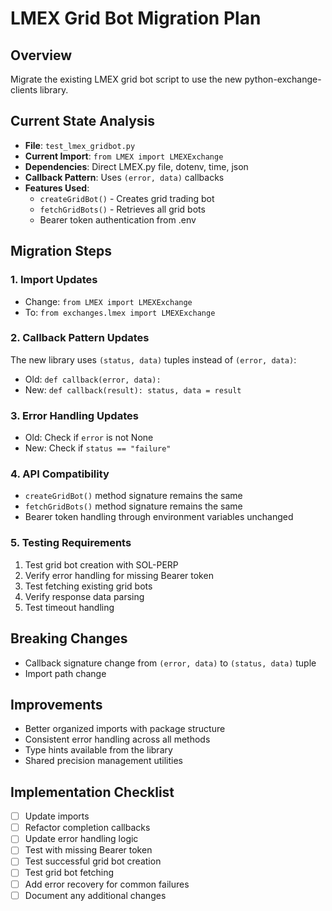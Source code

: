 # LMEX Grid Bot Migration Plan

## Overview
Migrate the existing LMEX grid bot script to use the new python-exchange-clients library.

## Current State Analysis
- **File**: `test_lmex_gridbot.py`
- **Current Import**: `from LMEX import LMEXExchange`
- **Dependencies**: Direct LMEX.py file, dotenv, time, json
- **Callback Pattern**: Uses `(error, data)` callbacks
- **Features Used**:
  - `createGridBot()` - Creates grid trading bot
  - `fetchGridBots()` - Retrieves all grid bots
  - Bearer token authentication from .env

## Migration Steps

### 1. Import Updates
- Change: `from LMEX import LMEXExchange` 
- To: `from exchanges.lmex import LMEXExchange`

### 2. Callback Pattern Updates
The new library uses `(status, data)` tuples instead of `(error, data)`:
- Old: `def callback(error, data):`
- New: `def callback(result): status, data = result`

### 3. Error Handling Updates
- Old: Check if `error` is not None
- New: Check if `status == "failure"`

### 4. API Compatibility
- `createGridBot()` method signature remains the same
- `fetchGridBots()` method signature remains the same
- Bearer token handling through environment variables unchanged

### 5. Testing Requirements
1. Test grid bot creation with SOL-PERP
2. Verify error handling for missing Bearer token
3. Test fetching existing grid bots
4. Verify response data parsing
5. Test timeout handling

## Breaking Changes
- Callback signature change from `(error, data)` to `(status, data)` tuple
- Import path change

## Improvements
- Better organized imports with package structure
- Consistent error handling across all methods
- Type hints available from the library
- Shared precision management utilities

## Implementation Checklist
- [ ] Update imports
- [ ] Refactor completion callbacks
- [ ] Update error handling logic
- [ ] Test with missing Bearer token
- [ ] Test successful grid bot creation
- [ ] Test grid bot fetching
- [ ] Add error recovery for common failures
- [ ] Document any additional changes